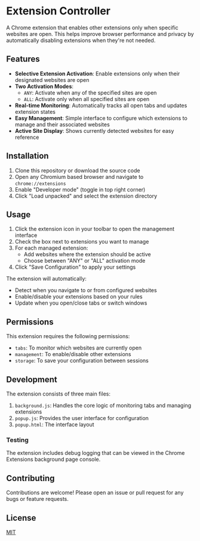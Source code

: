 # Extension Controller

A Chrome extension that enables other extensions only when specific websites are open. This helps improve browser performance and privacy by automatically disabling extensions when they're not needed.

## Features

- **Selective Extension Activation**: Enable extensions only when their designated websites are open
- **Two Activation Modes**:
  - `ANY`: Activate when any of the specified sites are open
  - `ALL`: Activate only when all specified sites are open
- **Real-time Monitoring**: Automatically tracks all open tabs and updates extension states
- **Easy Management**: Simple interface to configure which extensions to manage and their associated websites
- **Active Site Display**: Shows currently detected websites for easy reference

## Installation

1. Clone this repository or download the source code
2. Open any Chromium based browser and navigate to `chrome://extensions` 
3. Enable "Developer mode" (toggle in top right corner)
4. Click "Load unpacked" and select the extension directory

## Usage

1. Click the extension icon in your toolbar to open the management interface
2. Check the box next to extensions you want to manage
3. For each managed extension:
   - Add websites where the extension should be active
   - Choose between "ANY" or "ALL" activation mode
4. Click "Save Configuration" to apply your settings

The extension will automatically:
- Detect when you navigate to or from configured websites
- Enable/disable your extensions based on your rules
- Update when you open/close tabs or switch windows

## Permissions

This extension requires the following permissions:

- `tabs`: To monitor which websites are currently open
- `management`: To enable/disable other extensions
- `storage`: To save your configuration between sessions

## Development

The extension consists of three main files:

1. `background.js`: Handles the core logic of monitoring tabs and managing extensions
2. `popup.js`: Provides the user interface for configuration
3. `popup.html`: The interface layout

### Testing

The extension includes debug logging that can be viewed in the Chrome Extensions background page console.

## Contributing

Contributions are welcome! Please open an issue or pull request for any bugs or feature requests.

## License
[MIT](LICENSE)
